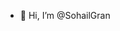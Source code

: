 - 👋 Hi, I’m @SohailGran
 

<!---
SohailGran/SohailGran is a ✨ special ✨ repository because its `README.md` (this file) appears on your GitHub profile.
You can click the Preview link to take a look at your changes.
--->
